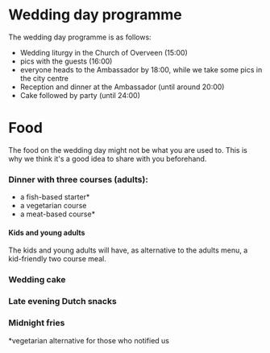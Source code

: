 # Wedding day programme

The wedding day programme is as follows:

- Wedding liturgy in the Church of Overveen (15:00)
- pics with the guests (16:00)
- everyone heads to the Ambassador by 18:00, while we take some pics in the city centre
- Reception and dinner at the Ambassador (until around 20:00)
- Cake followed by party (until 24:00)


# Food

The food on the wedding day might not be what you are used to. This is why we think it's a good idea to share with you beforehand.

### Dinner with three courses (adults):

- a fish-based starter*
- a vegetarian course
- a meat-based course*

#### Kids and young adults 

The kids and young adults will have, as alternative to the adults menu, a kid-friendly two course meal.

### Wedding cake

### Late evening Dutch snacks

### Midnight fries

*vegetarian alternative for those who notified us
